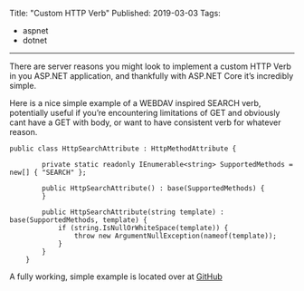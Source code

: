 Title: "Custom HTTP Verb"
Published: 2019-03-03
Tags:
- aspnet
- dotnet
---

There are server reasons you might look to implement a custom HTTP Verb in you ASP.NET application, and thankfully with ASP.NET Core it’s incredibly simple.

<!--more-->

Here is a nice simple example of a WEBDAV inspired SEARCH verb, potentially useful if you’re encountering limitations of GET and obviously cant have a GET with body, or want to have consistent verb for whatever reason.

```
public class HttpSearchAttribute : HttpMethodAttribute {

        private static readonly IEnumerable<string> SupportedMethods = new[] { "SEARCH" };

        public HttpSearchAttribute() : base(SupportedMethods) {
        }

        public HttpSearchAttribute(string template) : base(SupportedMethods, template) {
            if (string.IsNullOrWhiteSpace(template)) {
                throw new ArgumentNullException(nameof(template));
            }
        }
    }
```

A fully working, simple example is located over at [GitHub](https://github.com/Nyami/WebApiSearchMethod)